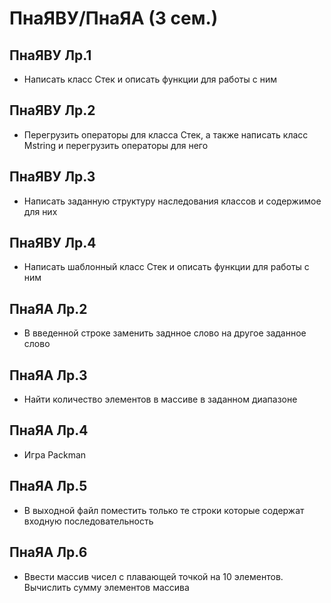 # ПнаЯВУ/ПнаЯА (3 сем.)
## ПнаЯВУ Лр.1
  - Написать класс Стек и описать функции для работы с ним
## ПнаЯВУ Лр.2
  - Перегрузить операторы для класса Стек, а также написать класс Mstring и перегрузить операторы для него
## ПнаЯВУ Лр.3
  - Написать заданную структуру наследования классов и содержимое для них
## ПнаЯВУ Лр.4
  - Написать шаблонный класс Стек и описать функции для работы с ним
## ПнаЯА Лр.2
  - В введенной строке заменить заднное слово на другое заданное слово
## ПнаЯА Лр.3
  - Найти количество элементов в массиве в заданном диапазоне
## ПнаЯА Лр.4
  - Игра Packman
## ПнаЯА Лр.5
  - В выходной файл поместить только те строки которые содержат входную последовательность
## ПнаЯА Лр.6
  - Ввести массив чисел с плавающей точкой на 10 элементов. Вычислить сумму элементов массива
